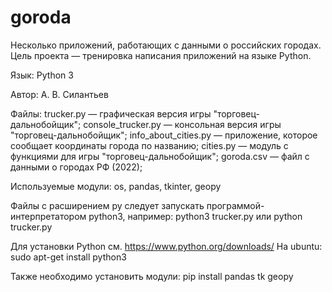 # goroda
Несколько приложений, работающих с данными о российских городах.
Цель проекта — тренировка написания приложений на языке Python.

Язык: Python 3

Автор: А. В. Силантьев

Файлы:
trucker.py — графическая версия игры "торговец-дальнобойщик";
console_trucker.py — консольная версия игры "торговец-дальнобойщик";
info_about_cities.py — приложение, которое сообщает координаты города по названию;
cities.py — модуль с функциями для игры "торговец-дальнобойщик";
goroda.csv — файл с данными о городах РФ (2022);


Используемые модули:
os, pandas, tkinter, geopy

Файлы с расширением py следует запускать программой-интерпретатором python3, например:
python3 trucker.py
или
python trucker.py

Для установки Python см. https://www.python.org/downloads/
На ubuntu:
sudo apt-get install python3

Также необходимо установить модули:
pip install pandas tk geopy
